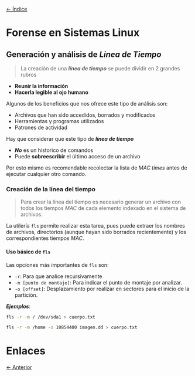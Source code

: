 [<- Índice](../Forense.md)
# Forense en Sistemas Linux

## Generación y análisis de *Linea de Tiempo*

> La creación de una ***línea de tiempo*** se puede dividir en 2 grandes rubros

- **Reunir la información**
- **Hacerla legible al ojo humano**

Algunos de los beneficios que nos ofrece este tipo de análisis son:

- Archivos que han sido accedidos, borrados y modificados
- Herramientas y programas utilizados
- Patrones de actividad

Hay que considerar que este tipo de ***línea de tiempo***

- ***No*** es un historico de comandos
- Puede **sobreescribir** el último acceso de un archivo

Por esto mismo es recomendable recolectar la lista de *MAC times* antes de ejecutar cualquier otro comando.

### Creación de la línea del tiempo

> Para crear la línea del tiempo es necesario generar un archivo con todos los tiempos *MAC* de cada elemento indexado en el sistema de archivos.

La utilería `fls` permite realizar esta tarea, pues puede extraer los nombres de archivos, directorios (aunque hayan sido borrados recientemente) y los correspondientes tiempos *MAC*.

#### Uso básico de `fls`

Las opciones más importantes de `fls` son:

- `-r`: Para que analice recursivamente
- `-m [punto de montaje]`: Para indicar el punto de montaje por analizar.
- `-o [offset]`: Desplazamiento por realizar en sectores para el inicio de la partición.

***Ejemplos***:

```bash
fls -r -m / /dev/sda1 > cuerpo.txt
```

```bash
fls -r -m /home -o 10854400 imagen.dd > cuerpo.txt
```

# Enlaces

[<- Anterior](HFC20_11_2024.md)